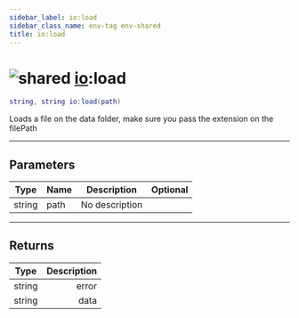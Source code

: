 ```yaml
---
sidebar_label: io:load
sidebar_class_name: env-tag env-shared
title: io:load
---
```


# <img src='/img/wiki/shared.png' alt='shared' classname='env-tag' /> [io](../io/README.md):load

```lua
string, string io:load(path)
```

Loads a file on the data folder, make sure you pass the extension on the filePath<br/>

-----------------
## Parameters

| Type   | Name | Description | Optional |
| ------ | ---- | ----------- | -------: |
| string | path | No description |   |

-----------------
## Returns

| Type   | Description |
| ------ | ----------: |
| string | error |
| string | data |
